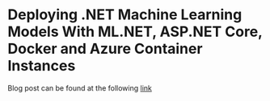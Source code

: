 # Deploying .NET Machine Learning Models With ML.NET, ASP.NET Core, Docker and Azure Container Instances

Blog post can be found at the following [link](http://luisquintanilla.me/2018/05/11/deploy-netml-docker-aci/)
